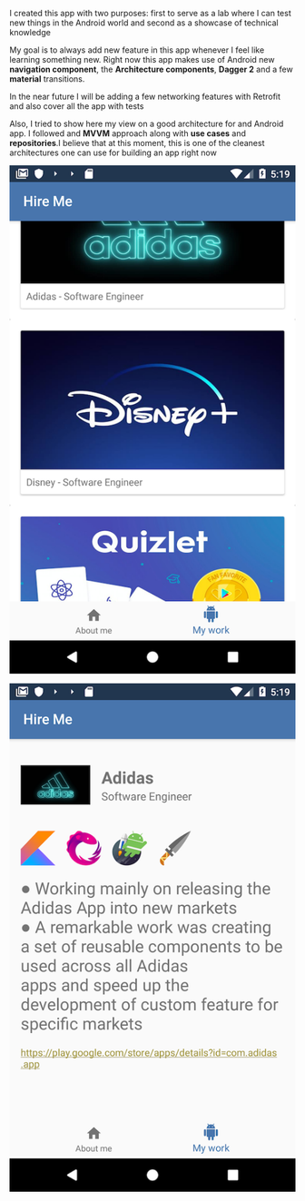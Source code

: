  I created this app with two purposes: first to serve as a lab where I can test new things in the Android world and second as a showcase of technical knowledge
 
 My goal is to always add new feature in this app whenever I feel like learning something new. Right now this app makes use of Android new <b>navigation component</b>, the <b>Architecture components</b>, <b>Dagger 2</b> and a few <b>material</b> transitions.

 In the near future I will be adding a few networking features with Retrofit and also cover all the app with tests

 Also, I tried to show here my view on a good architecture for and Android app. I followed and <b>MVVM</b> approach along with <b>use cases</b> and <b>repositories</b>.I believe that at this moment, this is one of the cleanest architectures one can use for building an app right now
  
 ![Alt text](list.png?raw=true "list")
  
 ![Alt text](detail.png?raw=true "detail")

